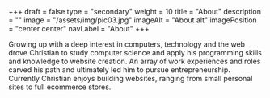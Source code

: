 +++
draft = false
type = "secondary"
weight = 10
title = "About"
description = ""
image = "/assets/img/pic03.jpg"
imageAlt = "About alt"
imagePosition = "center center"
navLabel = "About"
+++

Growing up with a deep interest in computers, technology and the web drove Christian to study computer science and apply his programming skills and knowledge to website creation. An array of work experiences and roles carved his path and ultimately led him to pursue entrepreneurship. Currently Christian enjoys building websites, ranging from small personal sites to full ecommerce stores.
